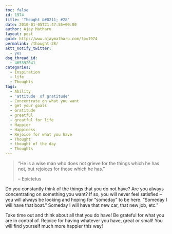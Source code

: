 ```yaml
---
toc: false
id: 1974
title: 'Thought &#8211; #28'
date: 2010-01-05T21:47:55+00:00
author: Ajay Matharu
layout: post
guid: http://www.ajaymatharu.com/?p=1974
permalink: /thought-28/
aktt_notify_twitter:
  - yes
dsq_thread_id:
  - 465392041
categories:
  - Inspiration
  - life
  - Thoughts
tags:
  - Ability
  - 'attitude  of gratitude'
  - Concentrate on what you want
  - get your goals
  - Gratitude
  - greatful
  - greatful for life
  - Happier
  - Happiness
  - Rejoice for what you have
  - Thought
  - thought of the day
  - Thoughts
---
```

> <div>
>   &#8220;He is a wise man who does not grieve for the things which he has not, but rejoices for those which he has.&#8221;</p> 
>   
>   <p>
>     &#8211; Epictetus
>   </p>
> </div>

Do you constantly think of the things that you do not have? Are you always concentrating on something you want? If so, you will never feel satisfied &#8211; you will always be looking and hoping for &#8220;someday&#8221; to be here. &#8220;Someday I will have that boat.&#8221; Someday I will have that new car, that new job, etc.&#8221;
  
Take time out and think about all that you do have! Be grateful for what you are in control of. Rejoice for having whatever you have, great or small! You will find yourself much more happier this way!
